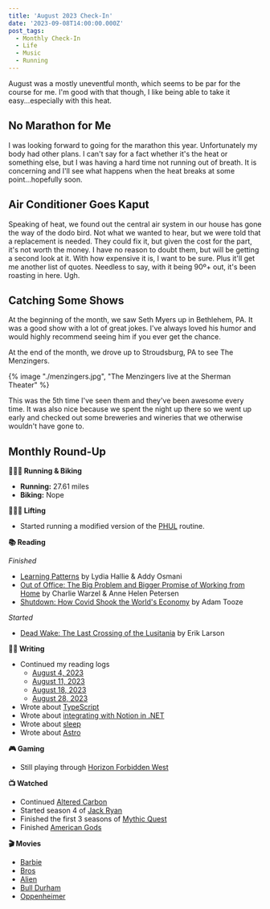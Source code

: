 ```yaml
---
title: 'August 2023 Check-In'
date: '2023-09-08T14:00:00.000Z'
post_tags:
  - Monthly Check-In
  - Life
  - Music
  - Running
---
```


August was a mostly uneventful month, which seems to be par for the course for me. I'm good with that though, I like being able to take it easy...especially with this heat.
<!-- excerpt -->

## No Marathon for Me

I was looking forward to going for the marathon this year. Unfortunately my body had other plans. I can't say for a fact whether it's the heat or something else, but I was having a hard time not running out of breath. It is concerning and I'll see what happens when the heat breaks at some point...hopefully soon.

## Air Conditioner Goes Kaput

Speaking of heat, we found out the central air system in our house has gone the way of the dodo bird. Not what we wanted to hear, but we were told that a replacement is needed. They could fix it, but given the cost for the part, it's not worth the money. I have no reason to doubt them, but will be getting a second look at it. With how expensive it is, I want to be sure. Plus it'll get me another list of quotes. Needless to say, with it being 90º+ out, it's been roasting in here. Ugh.

## Catching Some Shows

At the beginning of the month, we saw Seth Myers up in Bethlehem, PA. It was a good show with a lot of great jokes. I've always loved his humor and would highly recommend seeing him if you ever get the chance.

At the end of the month, we drove up to Stroudsburg, PA to see The Menzingers.

{% image "./menzingers.jpg", "The Menzingers live at the Sherman Theater" %}

This was the 5th time I've seen them and they've been awesome every time. It was also nice because we spent the night up there so we went up early and checked out some breweries and wineries that we otherwise wouldn't have gone to.

## Monthly Round-Up

**🏃🏼‍♂️ Running & Biking**

- **Running:** 27.61 miles
- **Biking:** Nope

**🏋🏼‍♂️ Lifting**

- Started running a modified version of the [PHUL](https://www.muscleandstrength.com/workouts/phul-workout) routine.

**📚 Reading**

*Finished*
- [Learning Patterns](https://leanpub.com/learningpatterns) by Lydia Hallie & Addy Osmani
- [Out of Office: The Big Problem and Bigger Promise of Working from Home](https://bookshop.org/p/books/out-of-office-the-big-problem-and-bigger-promise-of-working-from-home-anne-helen-petersen/16467530?ean=9780593460382) by Charlie Warzel & Anne Helen Petersen
- [Shutdown: How Covid Shook the World's Economy](https://bookshop.org/p/books/shutdown-how-covid-shook-the-world-s-economy-adam-tooze/16278362?ean=9780593297551) by Adam Tooze


*Started*
- [Dead Wake: The Last Crossing of the Lusitania](https://bookshop.org/p/books/dead-wake-the-last-crossing-of-the-lusitania-erik-larson/7296476?ean=9780307408877) by Erik Larson

**✍🏻 Writing**

- Continued my reading logs
	- [August 4, 2023](https://kpwags.com/reading-log/38)
	- [August 11, 2023](https://kpwags.com/reading-log/39)
	- [August 18, 2023](https://kpwags.com/reading-log/40)
	- [August 28, 2023](https://kpwags.com/reading-log/41)
- Wrote about [TypeScript](https://kpwags.com/posts/2023/08/07/is-typescript-solving-a-problem-or-a-symptom)
- Wrote about [integrating with Notion in .NET](https://kpwags.com/posts/2023/08/09/integrating-with-notions-api-using-net)
- Wrote about [sleep](https://kpwags.com/posts/2023/08/16/figuring-out-better-sleep-habits)
- Wrote about [Astro](https://kpwags.com/posts/2023/08/21/digging-into-astro)

**🎮 Gaming**

- Still playing through [Horizon Forbidden West](https://www.playstation.com/en-us/games/horizon-forbidden-west/)

**📺 Watched**

- Continued [Altered Carbon](https://www.imdb.com/title/tt2261227/)
- Started season 4 of [Jack Ryan](https://www.imdb.com/title/tt5057054/)
- Finished the first 3 seasons of [Mythic Quest](https://www.imdb.com/title/tt8879940/)
- Finished [American Gods](https://www.imdb.com/title/tt1898069/)

**🎬 Movies**

- [Barbie](https://www.imdb.com/title/tt1517268/)
- [Bros](https://www.imdb.com/title/tt9731598/)
- [Alien](https://imdb.com/title/tt0078748/)
- [Bull Durham](https://www.imdb.com/title/tt0094812/)
- [Oppenheimer](https://www.imdb.com/title/tt15398776/)
